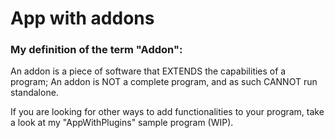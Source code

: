 # App with addons

### My definition of the term "Addon":
 An addon is a piece of software that EXTENDS the capabilities of a program;
 An addon is NOT a complete program, and as such CANNOT run standalone.


 If you are looking for other ways to add functionalities to your program, take a look at my "AppWithPlugins" sample program (WIP).